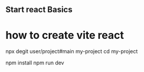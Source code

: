 ## Start react Basics

# how to create vite react

npx degit user/project#main my-project
cd my-project

npm install
npm run dev